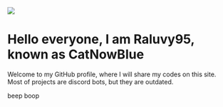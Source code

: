 ![](https://cdn.discordapp.com/attachments/698999060845166612/747129035670290473/20200823_192300.png)
# Hello everyone, I am Raluvy95, known as CatNowBlue
Welcome to my GitHub profile, where I will share my codes on this site.
Most of projects are discord bots, but they are outdated.<br>

beep boop

